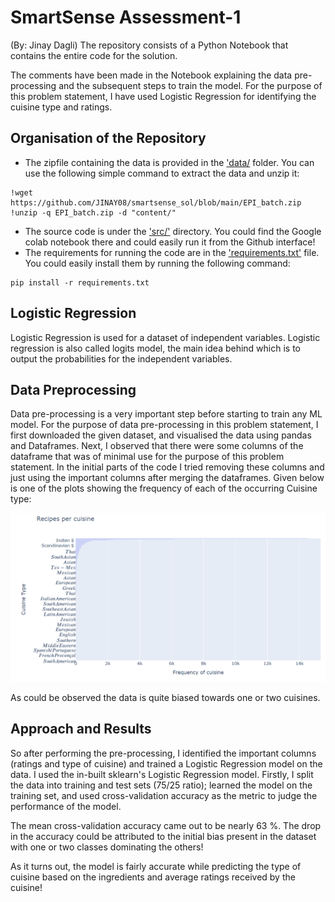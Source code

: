 # SmartSense Assessment-1

(By: Jinay Dagli)
The repository consists of a Python Notebook that contains the entire code for the solution.

The comments have been made in the Notebook explaining the data pre-processing and the subsequent steps to train the model. For the purpose of this problem statement, I have used Logistic Regression for identifying the cuisine type and ratings.
## Organisation of the Repository

- The zipfile containing the data is provided in the ['data/](./data) folder. You can use the following simple command to extract the data and unzip it:
```
!wget https://github.com/JINAY08/smartsense_sol/blob/main/EPI_batch.zip
!unzip -q EPI_batch.zip -d "content/"
```

- The source code is under the ['src/'](./src) directory. You could find the Google colab notebook there and could easily run it from the Github interface!
- The requirements for running the code are in the ['requirements.txt'](requirements.txt) file. You could easily install them by running the following command:
```
pip install -r requirements.txt
```

## Logistic Regression

Logistic Regression is used for a dataset of independent variables. Logistic regression is also called logits model, the main idea behind which is to output the probabilities for the independent variables.

## Data Preprocessing

Data pre-processing is a very important step before starting to train any ML model. For the purpose of data pre-processing in this problem statement, I first downloaded the given dataset, and visualised the data using pandas and Dataframes. Next, I observed that there were some columns of the dataframe that was of minimal use for the purpose of this problem statement. In the initial parts of the code I tried removing these columns and just using the important columns after merging the dataframes.
Given below is one of the plots showing the frequency of each of the occurring Cuisine type:

![Screenshot 2023-09-28 135822](https://github.com/JINAY08/smartsense_sol/blob/main/images/Screenshot%202023-09-28%20135822.png)

As could be observed the data is quite biased towards one or two cuisines.
## Approach and Results

So after performing the pre-processing, I identified the important columns (ratings and type of cuisine) and trained a Logistic Regression model on the data. I used the in-built sklearn's Logistic Regression model. Firstly, I split the data into training and test sets (75/25 ratio); learned the model on the training set, and used cross-validation accuracy as the metric to judge the performance of the model.

The mean cross-validation accuracy came out to be nearly 63 %. The drop in the accuracy could be attributed to the initial bias present in the dataset with one or two classes dominating the others!

As it turns out, the model is fairly accurate while predicting the type of cuisine based on the ingredients and average ratings received by the cuisine!

